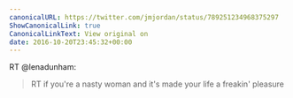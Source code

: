 ```yaml
---
canonicalURL: https://twitter.com/jmjordan/status/789251234968375297
ShowCanonicalLink: true
CanonicalLinkText: View original on
date: 2016-10-20T23:45:32+00:00
---
```

RT @lenadunham:
> RT if you're a nasty woman and it's made your life a freakin' pleasure